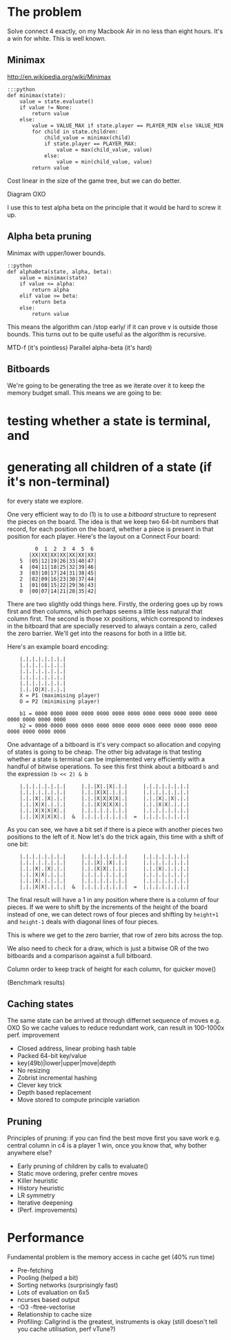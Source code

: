 
The problem
===========

Solve connect 4 exactly, on my Macbook Air in no less than eight hours. It's a win for white. This is well known.

Minimax
-------
http://en.wikipedia.org/wiki/Minimax

    :::python
    def minimax(state):
        value = state.evaluate()
        if value != None:
            return value
        else:
            value = VALUE_MAX if state.player == PLAYER_MIN else VALUE_MIN
            for child in state.children:
                child_value = minimax(child)
                if state.player == PLAYER_MAX:
                    value = max(child_value, value)
                else:
                    value = min(child_value, value)
            return value

Cost linear in the size of the game tree, but we can do better.

Diagram OXO

I use this to test alpha beta on the principle that it would be hard to screw it up.

Alpha beta pruning
------------------

Minimax with upper/lower bounds.

    ::python
    def alphaBeta(state, alpha, beta):
        value = minimax(state)
        if value <= alpha:
            return alpha
        elif value >= beta:
            return beta
        else:
            return value

This means the algorithm can /stop early/ if it can prove v is outside those bounds. This turns out to be quite useful as the algorithm is recursive.

MTD-f (it's pointless)
Parallel alpha-beta (it's hard)

Bitboards
---------
We're going to be generating the tree as we iterate over it to keep the memory budget small. This means we are going to be:

# testing whether a state is terminal, and
# generating all children of a state (if it's non-terminal)

for every state we explore.

One very efficient way to do (1) is to use a *bitboard* structure to represent the pieces on the board. The idea is that we keep two 64-bit numbers that record, for each position on the board, whether a piece is present in that position for each player. Here's the layout on a Connect Four board:

             0  1  2  3  4  5  6
           |XX|XX|XX|XX|XX|XX|XX|
        5  |05|12|19|26|33|40|47|
        4  |04|11|18|25|32|39|46|
        3  |03|10|17|24|31|38|45|
        2  |02|09|16|23|30|37|44|
        1  |01|08|15|22|29|36|43|
        0  |00|07|14|21|28|35|42|

There are two slightly odd things here. Firstly, the ordering goes up by rows first and then columns, which perhaps seems a little less natural that column first. The second is those `XX` positions, which correspond to indexes in the bitboard that are specially reserved to always contain a zero, called the zero barrier. We'll get into the reasons for both in a little bit.

Here's an example board encoding:

        |.|.|.|.|.|.|.|
        |.|.|.|.|.|.|.|
        |.|.|.|.|.|.|.|
        |.|.|.|.|.|.|.|
        |.|.|.|.|.|.|.|
        |.|.|O|X|.|.|.|
        X = P1 (maximising player)
        O = P2 (minimising player)

        b1 = 0000 0000 0000 0000 0000 0000 0000 0000 0000 0000 0000 0000 0000 0000 0000 0000
        b2 = 0000 0000 0000 0000 0000 0000 0000 0000 0000 0000 0000 0000 0000 0000 0000 0000

One advantage of a bitboard is it's very compact so allocation and copying of states is going to be cheap. The other big advatage is that testing whether a state is terminal can be implemented very efficiently with a handful of bitwise operations. To see this first think about a bitboard `b` and the expression `(b << 2) & b`

        |.|.|.|.|.|.|.|     |.|.|X|.|X|.|.|     |.|.|.|.|.|.|.|
        |.|.|.|.|.|.|.|     |.|.|X|X|.|.|.|     |.|.|.|.|.|.|.|
        |.|.|X|.|X|.|.|     |.|.|X|X|X|X|.|     |.|.|X|.|X|.|.|
        |.|.|X|X|.|.|.|     |.|.|X|X|X|X|.|     |.|.|X|X|.|.|.|
        |.|.|X|X|X|X|.|     |.|.|.|.|.|.|.|     |.|.|.|.|.|.|.|
        |.|.|X|X|X|X|.|  &  |.|.|.|.|.|.|.|  =  |.|.|.|.|.|.|.|

As you can see, we have a bit set if there is a piece with another pieces two positions to the left of it. Now let's do the trick again, this time with a shift of one bit:

        |.|.|.|.|.|.|.|     |.|.|.|.|.|.|.|     |.|.|.|.|.|.|.|
        |.|.|.|.|.|.|.|     |.|.|X|.|X|.|.|     |.|.|.|.|.|.|.|
        |.|.|X|.|X|.|.|     |.|.|X|X|.|.|.|     |.|.|X|.|.|.|.|
        |.|.|X|X|.|.|.|     |.|.|.|.|.|.|.|     |.|.|.|.|.|.|.|
        |.|.|X|.|.|.|.|     |.|.|.|.|.|.|.|     |.|.|.|.|.|.|.|
        |.|.|X|X|.|.|.|  &  |.|.|.|.|.|.|.|  =  |.|.|.|.|.|.|.|

The final result will have a 1 in any position where there is a column of four pieces. If we were to shift by the increments of the height of the board instead of one, we can detect rows of four pieces and shifting by `height+1` and `height-1` deals with diagonal lines of four pieces.

This is where we get to the zero barrier, that row of zero bits across the top.

We also need to check for a draw, which is just a bitwise OR of the two bitboards and a comparison against a full bitboard.

Column order to keep track of height for each column, for quicker move()

(Benchmark results)

Caching states
--------------
The same state can be arrived at through differnet sequence of moves
e.g. OXO
So we cache values to reduce redundant work, can result in 100-1000x perf. improvement

* Closed address, linear probing hash table
* Packed 64-bit key/value
* key(49b)|lower|upper|move|depth
* No resizing
* Zobrist incremental hashing
* Clever key trick
* Depth based replacement
* Move stored to compute principle variation

Pruning
-------
Principles of pruning: if you can find the best move first you save work
e.g. central column in c4 is a player 1 win, once you know that, why bother anywhere else?
* Early pruning of children by calls to evaluate()
* Static move ordering, prefer centre moves
* Killer heuristic
* History heuristic
* LR symmetry
* Iterative deepening
* (Perf. improvements)

Performance
===================
Fundamental problem is the memory access in cache get (40% run time)
* Pre-fetching
* Pooling (helped a bit)
* Sorting networks (surprisingly fast)
* Lots of evaluation on 6x5
* ncurses based output
* -O3 -ftree-vectorise
* Relationship to cache size
* Profiling: Callgrind is the greatest, instruments is okay (still doesn't tell you cache utilisation, perf vTune?)
